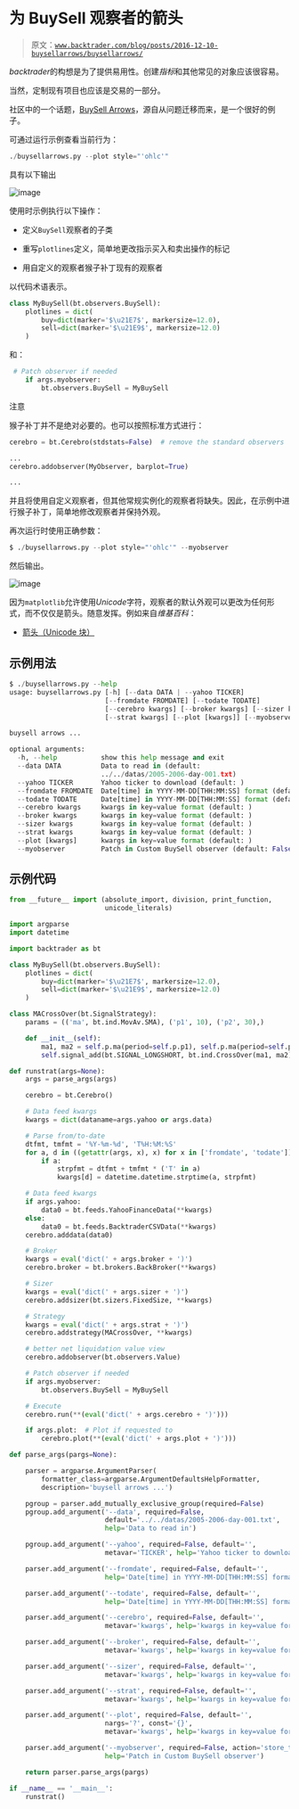 # 为 BuySell 观察者的箭头

> 原文：[`www.backtrader.com/blog/posts/2016-12-10-buysellarrows/buysellarrows/`](https://www.backtrader.com/blog/posts/2016-12-10-buysellarrows/buysellarrows/)

*backtrader*的构想是为了提供易用性。创建*指标*和其他常见的对象应该很容易。

当然，定制现有项目也应该是交易的一部分。

社区中的一个话题，[BuySell Arrows](https://community.backtrader.com/topic/8/change-buysell-to-trade-arrows-in-charts-213)，源自从问题迁移而来，是一个很好的例子。

可通过运行示例查看当前行为：

```py
./buysellarrows.py --plot style="'ohlc'"
```

具有以下输出

![image](img/69133bb7f2c17654588c04d54badc336.png)

使用时示例执行以下操作：

+   定义`BuySell`观察者的子类

+   重写`plotlines`定义，简单地更改指示买入和卖出操作的标记

+   用自定义的观察者猴子补丁现有的观察者

以代码术语表示。

```py
class MyBuySell(bt.observers.BuySell):
    plotlines = dict(
        buy=dict(marker='$\u21E7$', markersize=12.0),
        sell=dict(marker='$\u21E9$', markersize=12.0)
    )
```

和：

```py
 # Patch observer if needed
    if args.myobserver:
        bt.observers.BuySell = MyBuySell
```

注意

猴子补丁并不是绝对必要的。也可以按照标准方式进行：

```py
cerebro = bt.Cerebro(stdstats=False)  # remove the standard observers

...
cerebro.addobserver(MyObserver, barplot=True)

...
```

并且将使用自定义观察者，但其他常规实例化的观察者将缺失。因此，在示例中进行猴子补丁，简单地修改观察者并保持外观。

再次运行时使用正确参数：

```py
$ ./buysellarrows.py --plot style="'ohlc'" --myobserver
```

然后输出。

![image](img/55f20d43beebdeb495d33e2f66efe93f.png)

因为`matplotlib`允许使用*Unicode*字符，观察者的默认外观可以更改为任何形式，而不仅仅是箭头。随意发挥。例如来自*维基百科*：

+   [箭头（Unicode 块）](https://en.wikipedia.org/wiki/Arrows_%28Unicode_block%29)

## 示例用法

```py
$ ./buysellarrows.py --help
usage: buysellarrows.py [-h] [--data DATA | --yahoo TICKER]
                        [--fromdate FROMDATE] [--todate TODATE]
                        [--cerebro kwargs] [--broker kwargs] [--sizer kwargs]
                        [--strat kwargs] [--plot [kwargs]] [--myobserver]

buysell arrows ...

optional arguments:
  -h, --help           show this help message and exit
  --data DATA          Data to read in (default:
                       ../../datas/2005-2006-day-001.txt)
  --yahoo TICKER       Yahoo ticker to download (default: )
  --fromdate FROMDATE  Date[time] in YYYY-MM-DD[THH:MM:SS] format (default: )
  --todate TODATE      Date[time] in YYYY-MM-DD[THH:MM:SS] format (default: )
  --cerebro kwargs     kwargs in key=value format (default: )
  --broker kwargs      kwargs in key=value format (default: )
  --sizer kwargs       kwargs in key=value format (default: )
  --strat kwargs       kwargs in key=value format (default: )
  --plot [kwargs]      kwargs in key=value format (default: )
  --myobserver         Patch in Custom BuySell observer (default: False)
```

## 示例代码

```py
from __future__ import (absolute_import, division, print_function,
                        unicode_literals)

import argparse
import datetime

import backtrader as bt

class MyBuySell(bt.observers.BuySell):
    plotlines = dict(
        buy=dict(marker='$\u21E7$', markersize=12.0),
        sell=dict(marker='$\u21E9$', markersize=12.0)
    )

class MACrossOver(bt.SignalStrategy):
    params = (('ma', bt.ind.MovAv.SMA), ('p1', 10), ('p2', 30),)

    def __init__(self):
        ma1, ma2 = self.p.ma(period=self.p.p1), self.p.ma(period=self.p.p2)
        self.signal_add(bt.SIGNAL_LONGSHORT, bt.ind.CrossOver(ma1, ma2))

def runstrat(args=None):
    args = parse_args(args)

    cerebro = bt.Cerebro()

    # Data feed kwargs
    kwargs = dict(dataname=args.yahoo or args.data)

    # Parse from/to-date
    dtfmt, tmfmt = '%Y-%m-%d', 'T%H:%M:%S'
    for a, d in ((getattr(args, x), x) for x in ['fromdate', 'todate']):
        if a:
            strpfmt = dtfmt + tmfmt * ('T' in a)
            kwargs[d] = datetime.datetime.strptime(a, strpfmt)

    # Data feed kwargs
    if args.yahoo:
        data0 = bt.feeds.YahooFinanceData(**kwargs)
    else:
        data0 = bt.feeds.BacktraderCSVData(**kwargs)
    cerebro.adddata(data0)

    # Broker
    kwargs = eval('dict(' + args.broker + ')')
    cerebro.broker = bt.brokers.BackBroker(**kwargs)

    # Sizer
    kwargs = eval('dict(' + args.sizer + ')')
    cerebro.addsizer(bt.sizers.FixedSize, **kwargs)

    # Strategy
    kwargs = eval('dict(' + args.strat + ')')
    cerebro.addstrategy(MACrossOver, **kwargs)

    # better net liquidation value view
    cerebro.addobserver(bt.observers.Value)

    # Patch observer if needed
    if args.myobserver:
        bt.observers.BuySell = MyBuySell

    # Execute
    cerebro.run(**(eval('dict(' + args.cerebro + ')')))

    if args.plot:  # Plot if requested to
        cerebro.plot(**(eval('dict(' + args.plot + ')')))

def parse_args(pargs=None):

    parser = argparse.ArgumentParser(
        formatter_class=argparse.ArgumentDefaultsHelpFormatter,
        description='buysell arrows ...')

    pgroup = parser.add_mutually_exclusive_group(required=False)
    pgroup.add_argument('--data', required=False,
                        default='../../datas/2005-2006-day-001.txt',
                        help='Data to read in')

    pgroup.add_argument('--yahoo', required=False, default='',
                        metavar='TICKER', help='Yahoo ticker to download')

    parser.add_argument('--fromdate', required=False, default='',
                        help='Date[time] in YYYY-MM-DD[THH:MM:SS] format')

    parser.add_argument('--todate', required=False, default='',
                        help='Date[time] in YYYY-MM-DD[THH:MM:SS] format')

    parser.add_argument('--cerebro', required=False, default='',
                        metavar='kwargs', help='kwargs in key=value format')

    parser.add_argument('--broker', required=False, default='',
                        metavar='kwargs', help='kwargs in key=value format')

    parser.add_argument('--sizer', required=False, default='',
                        metavar='kwargs', help='kwargs in key=value format')

    parser.add_argument('--strat', required=False, default='',
                        metavar='kwargs', help='kwargs in key=value format')

    parser.add_argument('--plot', required=False, default='',
                        nargs='?', const='{}',
                        metavar='kwargs', help='kwargs in key=value format')

    parser.add_argument('--myobserver', required=False, action='store_true',
                        help='Patch in Custom BuySell observer')

    return parser.parse_args(pargs)

if __name__ == '__main__':
    runstrat()
```
